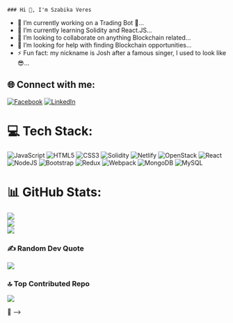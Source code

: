                                                                                                                           ### Hi 👋, I'm Szabika Veres

- 🔭 I’m currently working on a Trading Bot 🤖...
- 🌱 I’m currently learning Solidity and React.JS...
- 👯 I’m looking to collaborate on anything Blockchain related...
- 🤔 I’m looking for help with finding Blockchain opportunities...
- ⚡ Fun fact: my nickname is Josh after a famous singer, I used to look like 😎...

## 🌐 Connect with me:
[![Facebook](https://img.shields.io/badge/Facebook-%231877F2.svg?logo=Facebook&logoColor=white)](https://facebook.com/szabika.veres) [![LinkedIn](https://img.shields.io/badge/LinkedIn-%230077B5.svg?logo=linkedin&logoColor=white)](https://linkedin.com/in/szabolcsveres) 

# 💻 Tech Stack:
![JavaScript](https://img.shields.io/badge/javascript-%23323330.svg?style=for-the-badge&logo=javascript&logoColor=%23F7DF1E) ![HTML5](https://img.shields.io/badge/html5-%23E34F26.svg?style=for-the-badge&logo=html5&logoColor=white) ![CSS3](https://img.shields.io/badge/css3-%231572B6.svg?style=for-the-badge&logo=css3&logoColor=white) ![Solidity](https://img.shields.io/badge/Solidity-%23363636.svg?style=for-the-badge&logo=solidity&logoColor=white) ![Netlify](https://img.shields.io/badge/netlify-%23000000.svg?style=for-the-badge&logo=netlify&logoColor=#00C7B7) ![OpenStack](https://img.shields.io/badge/Openstack-%23f01742.svg?style=for-the-badge&logo=openstack&logoColor=white) ![React](https://img.shields.io/badge/react-%2320232a.svg?style=for-the-badge&logo=react&logoColor=%2361DAFB) ![NodeJS](https://img.shields.io/badge/node.js-6DA55F?style=for-the-badge&logo=node.js&logoColor=white) ![Bootstrap](https://img.shields.io/badge/bootstrap-%23563D7C.svg?style=for-the-badge&logo=bootstrap&logoColor=white) ![Redux](https://img.shields.io/badge/redux-%23593d88.svg?style=for-the-badge&logo=redux&logoColor=white) ![Webpack](https://img.shields.io/badge/webpack-%238DD6F9.svg?style=for-the-badge&logo=webpack&logoColor=black) ![MongoDB](https://img.shields.io/badge/MongoDB-%234ea94b.svg?style=for-the-badge&logo=mongodb&logoColor=white) ![MySQL](https://img.shields.io/badge/mysql-%2300f.svg?style=for-the-badge&logo=mysql&logoColor=white)

# 📊 GitHub Stats:
![](https://github-readme-stats.vercel.app/api?username=szabikaveres&theme=dark&hide_border=false&include_all_commits=false&count_private=false)<br/>
![](https://github-readme-streak-stats.herokuapp.com/?user=szabikaveres&theme=dark&hide_border=false)<br/>
![](https://github-readme-stats.vercel.app/api/top-langs/?username=szabikaveres&theme=dark&hide_border=false&include_all_commits=false&count_private=false&layout=compact)

### ✍️ Random Dev Quote
![](https://quotes-github-readme.vercel.app/api?type=vetical&theme=radical)

### 🔝 Top Contributed Repo
![](https://github-contributor-stats.vercel.app/api?username=szabikaveres&limit=5&theme=dark&combine_all_yearly_contributions=true)

🫡 
-->
  
